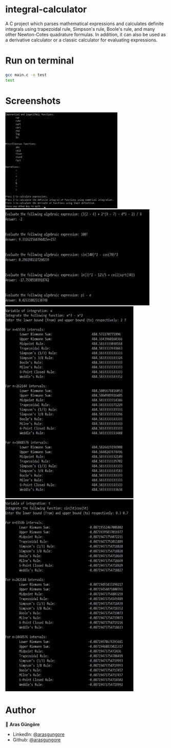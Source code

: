 # integral-calculator

A C project which parses mathematical expressions and calculates definite integrals using trapezoidal rule, Simpson's rule, Boole's rule, and many other Newton-Cotes quadrature formulas. In addition, it can also be used as a derivative calculator or a classic calculator for evaluating expressions.



# Run on terminal

```sh
gcc main.c -o test
test
```



# Screenshots

<p float="left">
    <img alt="Screenshot" src="https://github.com/arasgungore/integral-calculator/blob/main/Screenshots/title_screen.jpg" width="350" height="300">
    <img alt="Screenshot" src="https://github.com/arasgungore/integral-calculator/blob/main/Screenshots/calculator.jpg" width="450" height="300">
    <img alt="Screenshot" src="https://github.com/arasgungore/integral-calculator/blob/main/Screenshots/integral_1.jpg" width="400" height="600">
    <img alt="Screenshot" src="https://github.com/arasgungore/integral-calculator/blob/main/Screenshots/integral_2.jpg" width="400" height="600">
</p>



# Author

👤 **Aras Güngöre**

* LinkedIn: [@arasgungore](https://www.linkedin.com/in/arasgungore)
* Github: [@arasgungore](https://github.com/arasgungore)
